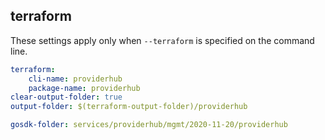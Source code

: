 
## terraform

These settings apply only when `--terraform` is specified on the command line.

``` yaml $(terraform)
terraform:
    cli-name: providerhub
    package-name: providerhub
clear-output-folder: true
output-folder: $(terraform-output-folder)/providerhub
```

``` yaml $(tag) == 'package-2020-11-20' && $(terraform)
gosdk-folder: services/providerhub/mgmt/2020-11-20/providerhub
```
